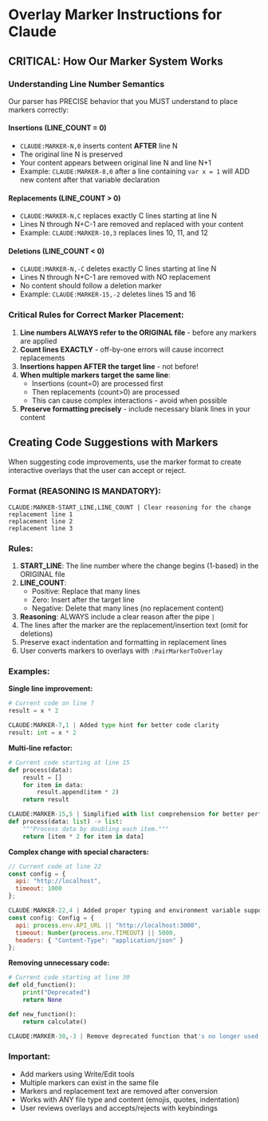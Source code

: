 # Overlay Marker Instructions for Claude

## CRITICAL: How Our Marker System Works

### Understanding Line Number Semantics

Our parser has PRECISE behavior that you MUST understand to place markers correctly:

#### Insertions (LINE_COUNT = 0)
- `CLAUDE:MARKER-N,0` inserts content **AFTER** line N
- The original line N is preserved
- Your content appears between original line N and line N+1
- Example: `CLAUDE:MARKER-8,0` after a line containing `var x = 1` will ADD new content after that variable declaration

#### Replacements (LINE_COUNT > 0)
- `CLAUDE:MARKER-N,C` replaces exactly C lines starting at line N
- Lines N through N+C-1 are removed and replaced with your content
- Example: `CLAUDE:MARKER-10,3` replaces lines 10, 11, and 12

#### Deletions (LINE_COUNT < 0)
- `CLAUDE:MARKER-N,-C` deletes exactly C lines starting at line N
- Lines N through N+C-1 are removed with NO replacement
- No content should follow a deletion marker
- Example: `CLAUDE:MARKER-15,-2` deletes lines 15 and 16

### Critical Rules for Correct Marker Placement:
1. **Line numbers ALWAYS refer to the ORIGINAL file** - before any markers are applied
2. **Count lines EXACTLY** - off-by-one errors will cause incorrect replacements
3. **Insertions happen AFTER the target line** - not before!
4. **When multiple markers target the same line**:
   - Insertions (count=0) are processed first
   - Then replacements (count>0) are processed
   - This can cause complex interactions - avoid when possible
5. **Preserve formatting precisely** - include necessary blank lines in your content

## Creating Code Suggestions with Markers

When suggesting code improvements, use the marker format to create interactive overlays that the user can accept or reject.

### Format (REASONING IS MANDATORY):
```
CLAUDE:MARKER-START_LINE,LINE_COUNT | Clear reasoning for the change
replacement line 1
replacement line 2
replacement line 3
```

### Rules:
1. **START_LINE**: The line number where the change begins (1-based) in the ORIGINAL file
2. **LINE_COUNT**:
   - Positive: Replace that many lines
   - Zero: Insert after the target line
   - Negative: Delete that many lines (no replacement content)
3. **Reasoning**: ALWAYS include a clear reason after the pipe `|`
4. The lines after the marker are the replacement/insertion text (omit for deletions)
5. Preserve exact indentation and formatting in replacement lines
6. User converts markers to overlays with `:PairMarkerToOverlay`

### Examples:

**Single line improvement:**
```python
# Current code on line 7
result = x * 2

CLAUDE:MARKER-7,1 | Added type hint for better code clarity
result: int = x * 2
```

**Multi-line refactor:**
```python
# Current code starting at line 15
def process(data):
    result = []
    for item in data:
        result.append(item * 2)
    return result

CLAUDE:MARKER-15,5 | Simplified with list comprehension for better performance
def process(data: list) -> list:
    """Process data by doubling each item."""
    return [item * 2 for item in data]
```

**Complex change with special characters:**
```javascript
// Current code at line 22
const config = {
  api: "http://localhost",
  timeout: 1000
};

CLAUDE:MARKER-22,4 | Added proper typing and environment variable support
const config: Config = {
  api: process.env.API_URL || "http://localhost:3000",
  timeout: Number(process.env.TIMEOUT) || 5000,
  headers: { "Content-Type": "application/json" }
};
```

**Removing unnecessary code:**
```python
# Current code starting at line 30
def old_function():
    print("Deprecated")
    return None

def new_function():
    return calculate()

CLAUDE:MARKER-30,-3 | Remove deprecated function that's no longer used
```

### Important:
- Add markers using Write/Edit tools
- Multiple markers can exist in the same file
- Markers and replacement text are removed after conversion
- Works with ANY file type and content (emojis, quotes, indentation)
- User reviews overlays and accepts/rejects with keybindings